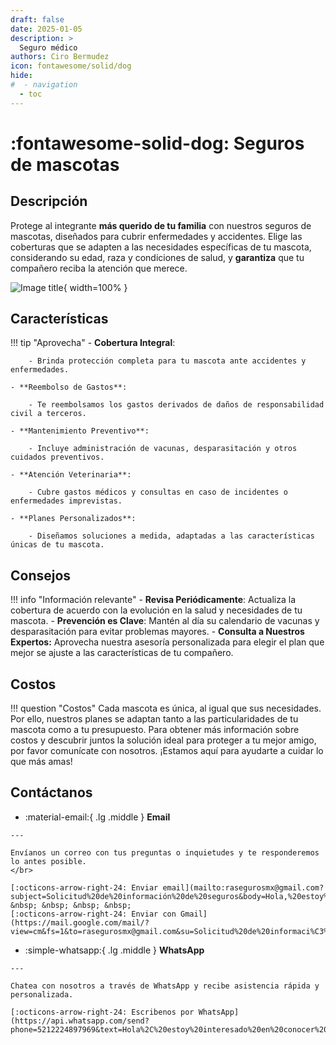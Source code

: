 ```yaml
---
draft: false
date: 2025-01-05
description: >
  Seguro médico
authors: Ciro Bermudez
icon: fontawesome/solid/dog
hide: 
#  - navigation
  - toc
---
```


# :fontawesome-solid-dog: Seguros de mascotas

## Descripción

<div class="justify" markdown>

Protege al integrante **más querido de tu familia** con nuestros seguros de
mascotas, diseñados para cubrir enfermedades y accidentes. Elige las coberturas
que se adapten a las necesidades específicas de tu mascota, considerando su
edad, raza y condiciones de salud, y **garantiza** que tu compañero reciba
la atención que merece.

</div>

![Image title](https://dummyimage.com/600x200/f5f5f5/aaaaaa?text=–%20Image%20–){ width=100% }

## Características

!!! tip "Aprovecha"
    - **Cobertura Integral**: 

        - Brinda protección completa para tu mascota ante accidentes y enfermedades.

    - **Reembolso de Gastos**: 

        - Te reembolsamos los gastos derivados de daños de responsabilidad civil a terceros.

    - **Mantenimiento Preventivo**: 

        - Incluye administración de vacunas, desparasitación y otros cuidados preventivos.

    - **Atención Veterinaria**: 

        - Cubre gastos médicos y consultas en caso de incidentes o enfermedades imprevistas.

    - **Planes Personalizados**: 

        - Diseñamos soluciones a medida, adaptadas a las características únicas de tu mascota.

## Consejos

!!! info "Información relevante"
     - **Revisa Periódicamente**: Actualiza la cobertura de acuerdo con la evolución en la salud y necesidades de tu mascota.
     - **Prevención es Clave**: Mantén al día su calendario de vacunas y desparasitación para evitar problemas mayores.
     - **Consulta a Nuestros Expertos:** Aprovecha nuestra asesoría personalizada para elegir el plan que mejor se ajuste a las características de tu compañero.

## Costos

!!! question "Costos"
      Cada mascota es única, al igual que sus necesidades. Por ello, nuestros planes se adaptan tanto a las particularidades de tu mascota como a tu presupuesto. Para obtener más información sobre costos y descubrir juntos la solución ideal para proteger a tu mejor amigo, por favor comunícate con nosotros. ¡Estamos aquí para ayudarte a cuidar lo que más amas!

## Contáctanos

<div class="grid cards" markdown>

-    :material-email:{ .lg .middle } __Email__

    ---

    Envíanos un correo con tus preguntas o inquietudes y te responderemos lo antes posible.
    </br>

    [:octicons-arrow-right-24: Enviar email](mailto:rasegurosmx@gmail.com?subject=Solicitud%20de%20información%20de%20seguros&body=Hola,%20estoy%20interesado%20en%20conocer%20más%20sobre%20las%20opciones%20de%20seguro.%20Agradecería%20su%20respuesta.%20Saludos.) &nbsp; &nbsp; &nbsp; &nbsp;
    [:octicons-arrow-right-24: Enviar con Gmail](https://mail.google.com/mail/?view=cm&fs=1&to=rasegurosmx@gmail.com&su=Solicitud%20de%20informaci%C3%B3n%20de%20seguros&body=Hola,%20estoy%20interesado%20en%20conocer%20m%C3%A1s%20sobre%20las%20opciones%20de%20seguro.%20Agradecer%C3%ADa%20su%20respuesta.%20Saludos.)

-    :simple-whatsapp:{ .lg .middle } __WhatsApp__

    ---

    Chatea con nosotros a través de WhatsApp y recibe asistencia rápida y personalizada.

    [:octicons-arrow-right-24: Escribenos por WhatsApp](https://api.whatsapp.com/send?phone=5212224897969&text=Hola%2C%20estoy%20interesado%20en%20conocer%20m%C3%A1s%20sobre%20las%20opciones%20de%20seguro.%20Agradecer%C3%ADa%20su%20respuesta.%20Saludos.)

</div>

